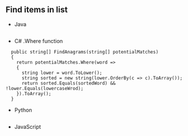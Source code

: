 ## Find items in list
- Java
```

```
- C#
.Where function
```  
  public string[] FindAnagrams(string[] potentialMatches)
  {
    return potentialMatches.Where(word =>
    {
      string lower = word.ToLower();
      string sorted = new string(lower.OrderBy(c => c).ToArray());
      return sorted.Equals(sortedWord) && !lower.Equals(lowercaseWrod);
    }).ToArray();
  }
```
- Python
```

```
- JavaScript
```
```